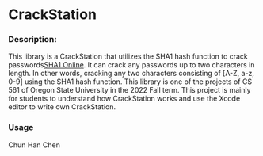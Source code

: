 # CrackStation
### **Description:**

This library is a CrackStation that utilizes the SHA1 hash function to crack passwords[SHA1 Online](https://emn178.github.io/online-tools/sha1.html). It can crack any passwords up to two characters in length. In other words, cracking any two characters consisting of [A-Z, a-z, 0-9] using the SHA1 hash function. This library is one of the projects of CS 561 of Oregon State University in the 2022 Fall term. This project is mainly for students to understand how CrackStation works and use the Xcode editor to write  own CrackStation.

### **Usage**


Chun Han Chen
